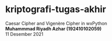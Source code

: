 # kriptografi-tugas-akhir
Caesar Cipher and Vigenère Cipher in wxPython \
**Muhammmad Riyadh Azhar (192410102059)** \
11 Desember 2021
